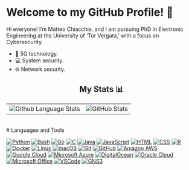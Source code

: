 # Welcome to my GitHub Profile! 👋

Hi everyone! I’m Matteo Chiacchia, and I am pursuing PhD in Electronic Engineering at the University of ‘Tor Vergata,’ with a focus on Cybersecurity.
- 📱 5G technology.
- 💻 System security.
- 🌐 Network security.<br>


<h2 align="center"> My Stats 📊</h2>
<table align="center">
  <tr>
    <td>
      <img src="https://github-readme-stats-sigma-five.vercel.app/api/top-langs/?username=chiacchius&theme=tokyonight&show_icons=true" alt="Github Language Stats">
    </td>
    <td>
      <img src="https://github-readme-stats-sigma-five.vercel.app/api?username=chiacchius&show_icons=true&theme=tokyonight" alt="GitHub Stats">
    </td>
  </tr>
</table>
<br />
# Languages and Tools
<br />

[![Python](https://img.shields.io/badge/-Python-3776AB?style=flat-square&logo=Python&logoColor=white)](https://www.python.org/)
[![Bash](https://img.shields.io/badge/-Bash-4EAA25?style=flat-square&logo=GNU-Bash&logoColor=white)](https://www.gnu.org/software/bash/)
[![Go](https://img.shields.io/badge/-Go-00ADD8?style=flat-square&logo=Go&logoColor=white)](https://golang.org/)
[![C](https://img.shields.io/badge/-C-A8B9CC?style=flat-square&logo=C&logoColor=white)](https://en.wikipedia.org/wiki/C_(programming_language))
[![Java](https://img.shields.io/badge/-Java-007396?style=flat-square&logo=Java&logoColor=white)](https://www.java.com/)
[![JavaScript](https://img.shields.io/badge/-JavaScript-F7DF1E?style=flat-square&logo=JavaScript&logoColor=white)](https://developer.mozilla.org/en-US/docs/Web/JavaScript)
[![HTML](https://img.shields.io/badge/-HTML-E34F26?style=flat-square&logo=HTML5&logoColor=white)](https://developer.mozilla.org/en-US/docs/Web/HTML)
[![CSS](https://img.shields.io/badge/-CSS-1572B6?style=flat-square&logo=CSS3&logoColor=white)](https://developer.mozilla.org/en-US/docs/Web/CSS)
[![R](https://img.shields.io/badge/-R-276DC3?style=flat-square&logo=R&logoColor=white)](https://www.r-project.org/)
[![Docker](https://img.shields.io/badge/-Docker-2496ED?style=flat-square&logo=Docker&logoColor=white)](https://www.docker.com/)
[![Linux](https://img.shields.io/badge/-Linux-FCC624?style=flat-square&logo=Linux&logoColor=white)](https://www.linux.org/)
[![macOS](https://img.shields.io/badge/-macOS-000000?style=flat-square&logo=Apple&logoColor=white)](https://www.apple.com/macos/)
[![Git](https://img.shields.io/badge/-Git-F05032?style=flat-square&logo=Git&logoColor=white)](https://git-scm.com/)
[![GitHub](https://img.shields.io/badge/GitHub-Profile-blue?logo=github)](https://github.com/chiacchius)
[![Amazon AWS](https://img.shields.io/badge/-Amazon%20AWS-232F3E?style=flat-square&logo=Amazon-AWS&logoColor=white)](https://aws.amazon.com/)
[![Google Cloud](https://img.shields.io/badge/Google%20Cloud-4285F4?style=flat-square&logo=Google-Cloud&logoColor=white)](https://cloud.google.com/)
[![Microsoft Azure](https://img.shields.io/badge/Microsoft%20Azure-0088D4?style=flat-square&logo=Microsoft-Azure&logoColor=white)](https://azure.microsoft.com/)
[![DigitalOcean](https://img.shields.io/badge/DigitalOcean-0080FF?style=flat-square&logo=DigitalOcean&logoColor=white)](https://www.digitalocean.com/)
[![Oracle Cloud](https://img.shields.io/badge/Oracle%20Cloud-F80000?style=flat-square&logo=Oracle&logoColor=white)](https://www.oracle.com/cloud/)
[![Microsoft Office](https://img.shields.io/badge/Microsoft%20Office-D83B01?style=flat-square&logo=microsoft-office&logoColor=white)](https://www.microsoft.com/en-us/microsoft-365)
[![VSCode](https://img.shields.io/badge/-VSCode-007ACC?style=flat-square&logo=Visual-Studio-Code&logoColor=white)](https://code.visualstudio.com/)
[![GNS3](https://img.shields.io/badge/GNS3-Network%20Simulation-orange)](https://www.gns3.com/)

